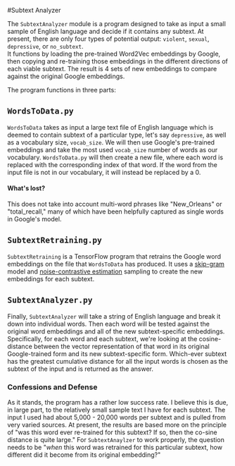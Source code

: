 #Subtext Analyzer

The `SubtextAnalyzer` module is a program designed to take as input a small sample of 
English language and decide if it contains any subtext.  At present, there are only 
four types of potential output: `violent`, `sexual`, `depressive`, or `no_subtext`.  
It functions by loading the pre-trained Word2Vec embeddings by Google, then copying
and re-training those embeddings in the different directions of each viable subtext.
The result is 4 sets of new embeddings to compare against the original Google embeddings.


The program functions in three parts:

## `WordsToData.py` 
`WordsToData` takes as input a large text file of English language which is deemed to 
contain subtext of a particular type, let's say `depressive`, as well as a vocabulary 
size, `vocab_size`. We will then use Google's pre-trained embeddings and take the most
used `vocab_size` number of words as our vocabulary. `WordsToData.py` will then create 
a new file, where each word is replaced with the corresponding index of that word.  If
the word from the input file is not in our vocabulary, it will instead be replaced by a
0. 

#### What's lost?
This does not take into account multi-word phrases like "New_Orleans" or "total_recall," 
many of which have been helpfully captured as single words in Google's model.  

## `SubtextRetraining.py`
`SubtextRetraining` is a TensorFlow program that retrains the Google word embeddings on
the file that `WordsToData` has produced.  It uses a [skip-gram](http://mccormickml.com/2016/04/19/word2vec-tutorial-the-skip-gram-model/) model and 
[noise-contrastive estimation](http://proceedings.mlr.press/v9/gutmann10a/gutmann10a.pdf) sampling to create the new embeddings for each subtext.

## `SubtextAnalyzer.py`
Finally, `SubtextAnalyzer` will take a string of English language and break it down into
individual words.  Then each word will be tested against the original word embeddings and 
all of the new subtext-specific embeddings.  Specifically, for each word and each subtext,
we're looking at the cosine-distance between the vector representation of that word in its
original Google-trained form and its new subtext-specific form.  Which-ever subtext has the
greatest cumulative distance for all the input words is chosen as the subtext of the input
and is returned as the answer.  

### Confessions and Defense
As it stands, the program has a rather low success rate.  I believe this is due, in large
part, to the relatively small sample text I have for each subtext.  The input I used had 
about 5,000 - 20,000 words per subtext and is pulled from very varied sources. At present, 
the results are based more on the principle of "was this word ever re-trained for this
subtext? If so, then the co-sine distance is quite large."  For `SubtextAnaylzer` to work 
properly, the question needs to be "<i>when</i> this word was retrained for this particular
subtext, how different did it become from its original embedding?"  
